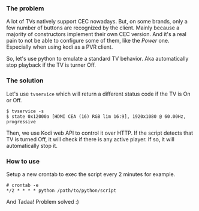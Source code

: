 ### The problem

A lot of TVs natively support CEC nowadays. But, on some brands, only a few 
number of buttons are recognized by the client. Mainly because a majority of 
constructors implement their own CEC version. And it's a real pain to not be 
able to configure some of them, like the *Power* one. Especially when using kodi 
as a PVR client.

So, let's use python to emulate a standard TV behavior. Aka automatically stop 
playback if the TV is turner Off.

### The solution

Let's use ```tvservice``` which will return a different status 
code if the TV is On or Off.

```$ tvservice -s```  
```$ state 0x12000a [HDMI CEA (16) RGB lim 16:9], 1920x1080 @ 60.00Hz, progressive```

Then, we use Kodi web API to control it over HTTP. If the script detects that TV
is turned Off, it will check if there is any active player. If so, it will
automatically stop it.

### How to use

Setup a new crontab to exec the script every 2 minutes for example.

```# crontab -e```  
```*/2 * * * * python /path/to/python/script```

And Tadaa! Problem solved :)
